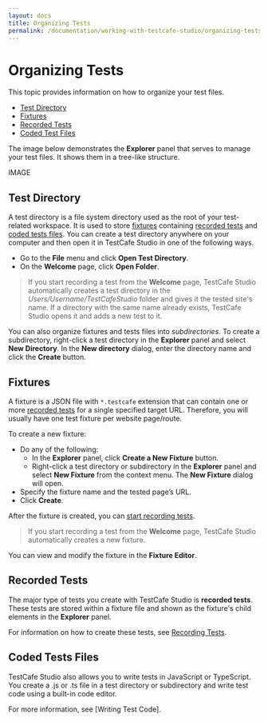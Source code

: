 ```yaml
---
layout: docs
title: Organizing Tests
permalink: /documentation/working-with-testcafe-studio/organizing-tests
---
```

# Organizing Tests

This topic provides information on how to organize your test files.

* [Test Directory](#test-directory)
* [Fixtures](#fixtures)
* [Recorded Tests](#recorded-tests)
* [Coded Test Files](#coded-test-files)

The image below demonstrates the **Explorer** panel that serves to manage your test files. It shows them in a tree-like structure.

IMAGE

## Test Directory

A test directory is a file system directory used as the root of your test-related workspace. It is used to store [fixtures](#fixtures) containing [recorded tests](#recorded-tests) and [coded tests files](#coded-tests-files). You can create a test directory anywhere on your computer and then open it in TestCafe Studio in one of the following ways.

* Go to the **File** menu and click **Open Test Directory**.
* On the **Welcome** page, click **Open Folder**.

> If you start recording a test from the **Welcome** page, TestCafe Studio automatically creates a test directory in the *Users/Username/TestCafeStudio* folder and gives it the tested site's name. If a directory with the same name already exists, TestCafe Studio opens it and adds a new test to it.

You can also organize fixtures and tests files into *subdirectories*. To create a subdirectory, right-click a test directory in the **Explorer** panel and select **New Directory**. In the **New directory** dialog, enter the directory name and click the **Create** button.

## Fixtures

A fixture is a JSON file with `*.testcafe` extension that can contain one or more [recorded tests](#recorded-tests) for a single specified target URL. Therefore, you will usually have one test fixture per website page/route.

To create a new fixture:

* Do any of the following:
    * In the **Explorer** panel, click **Create a New Fixture** button.
    * Right-click a test directory or subdirectory in the **Explorer** panel and select **New Fixture** from the context menu.
    The **New Fixture** dialog will open.
* Specify the fixture name and the tested page’s URL.
* Click **Create**.

After the fixture is created, you can [start recording tests](recording-tests.md#starting-and-stopping-recording).

> If you start recording a test from the **Welcome** page, TestCafe Studio automatically creates a new fixture.

You can view and modify the fixture in the **Fixture Editor**.

## Recorded Tests

The major type of tests you create with TestCafe Studio is **recorded tests**. These tests are stored within a fixture file and shown as the fixture's child elements in the **Explorer** panel.

For information on how to create these tests, see [Recording Tests](recording-tests.md).

## Coded Tests Files

TestCafe Studio also allows you to write tests in JavaScript or TypeScript. You create a .js or .ts file in a test directory or subdirectory and write test code using a built-in code editor.

For more information, see [Writing Test Code].